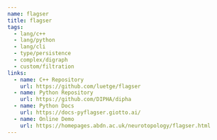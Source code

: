 ```yaml
---
name: flagser
title: flagser
tags:
  - lang/c++
  - lang/python
  - lang/cli
  - type/persistence
  - complex/digraph
  - custom/filtration
links:
  - name: C++ Repository
    url: https://github.com/luetge/flagser
  - name: Python Repository
    url: https://github.com/DIPHA/dipha
  - name: Python Docs
    url: https://docs-pyflagser.giotto.ai/
  - name: Online Demo
    url: https://homepages.abdn.ac.uk/neurotopology/flagser.html
---
```

